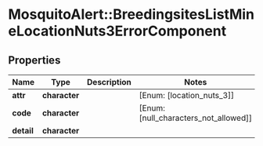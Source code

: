 # MosquitoAlert::BreedingsitesListMineLocationNuts3ErrorComponent


## Properties
Name | Type | Description | Notes
------------ | ------------- | ------------- | -------------
**attr** | **character** |  | [Enum: [location_nuts_3]] 
**code** | **character** |  | [Enum: [null_characters_not_allowed]] 
**detail** | **character** |  | 


